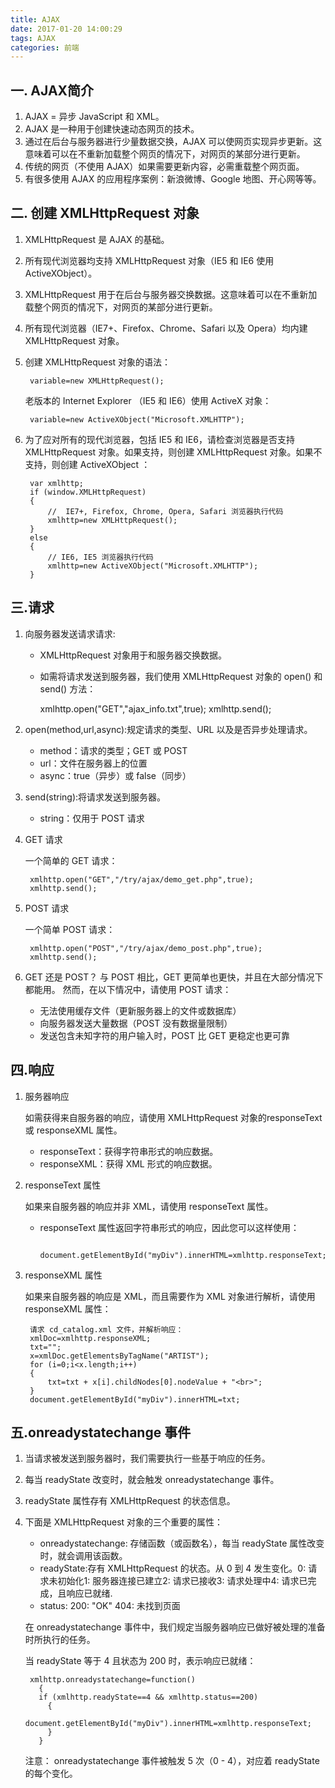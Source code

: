 ```yaml
---
title: AJAX
date: 2017-01-20 14:00:29
tags: AJAX
categories: 前端
---
```


## 一. AJAX简介
1. AJAX = 异步 JavaScript 和 XML。
2. AJAX 是一种用于创建快速动态网页的技术。
3. 通过在后台与服务器进行少量数据交换，AJAX 可以使网页实现异步更新。这意味着可以在不重新加载整个网页的情况下，对网页的某部分进行更新。
4. 传统的网页（不使用 AJAX）如果需要更新内容，必需重载整个网页面。
5. 有很多使用 AJAX 的应用程序案例：新浪微博、Google 地图、开心网等等。

##  二. 创建 XMLHttpRequest 对象
1. XMLHttpRequest 是 AJAX 的基础。
2. 所有现代浏览器均支持 XMLHttpRequest 对象（IE5 和 IE6 使用 ActiveXObject）。
3. XMLHttpRequest 用于在后台与服务器交换数据。这意味着可以在不重新加载整个网页的情况下，对网页的某部分进行更新。
4. 所有现代浏览器（IE7+、Firefox、Chrome、Safari 以及 Opera）均内建 XMLHttpRequest 对象。


5. 创建 XMLHttpRequest 对象的语法：

        variable=new XMLHttpRequest();
   
    老版本的 Internet Explorer （IE5 和 IE6）使用 ActiveX 对象：

        variable=new ActiveXObject("Microsoft.XMLHTTP");
   
6. 为了应对所有的现代浏览器，包括 IE5 和 IE6，请检查浏览器是否支持 XMLHttpRequest 对象。如果支持，则创建 XMLHttpRequest 对象。如果不支持，则创建 ActiveXObject ：

        var xmlhttp;
        if (window.XMLHttpRequest)
        {
            //  IE7+, Firefox, Chrome, Opera, Safari 浏览器执行代码
            xmlhttp=new XMLHttpRequest();
        }
        else
        {
            // IE6, IE5 浏览器执行代码
            xmlhttp=new ActiveXObject("Microsoft.XMLHTTP");
        }
   
## 三.请求
1. 向服务器发送请求请求:
    - XMLHttpRequest 对象用于和服务器交换数据。
    - 如需将请求发送到服务器，我们使用 XMLHttpRequest 对象的 open() 和 send() 方法：

        xmlhttp.open("GET","ajax_info.txt",true);
        xmlhttp.send();

2. open(method,url,async):规定请求的类型、URL 以及是否异步处理请求。
    - method：请求的类型；GET 或 POST
    - url：文件在服务器上的位置
    - async：true（异步）或 false（同步）

3. send(string):将请求发送到服务器。

    - string：仅用于 POST 请求

4. GET 请求

    一个简单的 GET 请求：
        
        xmlhttp.open("GET","/try/ajax/demo_get.php",true);
        xmlhttp.send();
5. POST 请求

    一个简单 POST 请求：

        xmlhttp.open("POST","/try/ajax/demo_post.php",true);
        xmlhttp.send();


6. GET 还是 POST？
    与 POST 相比，GET 更简单也更快，并且在大部分情况下都能用。
    然而，在以下情况中，请使用 POST 请求： 
     - 无法使用缓存文件（更新服务器上的文件或数据库）  
     - 向服务器发送大量数据（POST 没有数据量限制）
     - 发送包含未知字符的用户输入时，POST 比 GET 更稳定也更可靠

## 四.响应
1. 服务器响应

    如需获得来自服务器的响应，请使用 XMLHttpRequest 对象的responseText 或 responseXML 属性。
   - responseText：获得字符串形式的响应数据。
   - responseXML：获得 XML 形式的响应数据。

2. responseText 属性

    如果来自服务器的响应并非 XML，请使用 responseText 属性。
   - responseText 属性返回字符串形式的响应，因此您可以这样使用：

            document.getElementById("myDiv").innerHTML=xmlhttp.responseText;
   
3. responseXML 属性

    如果来自服务器的响应是 XML，而且需要作为 XML 对象进行解析，请使用 responseXML 属性：
        
        请求 cd_catalog.xml 文件，并解析响应：
        xmlDoc=xmlhttp.responseXML;
        txt="";
        x=xmlDoc.getElementsByTagName("ARTIST");
        for (i=0;i<x.length;i++)
        {
            txt=txt + x[i].childNodes[0].nodeValue + "<br>";
        }
        document.getElementById("myDiv").innerHTML=txt;
    
## 五.onreadystatechange 事件
1. 当请求被发送到服务器时，我们需要执行一些基于响应的任务。
2. 每当 readyState 改变时，就会触发 onreadystatechange 事件。
3. readyState 属性存有 XMLHttpRequest 的状态信息。
4. 下面是 XMLHttpRequest 对象的三个重要的属性：
   - onreadystatechange: 存储函数（或函数名），每当 readyState 属性改变时，就会调用该函数。
   - readyState:存有 XMLHttpRequest 的状态。从 0 到 4 发生变化。0: 请求未初始化1: 服务器连接已建立2: 请求已接收3: 请求处理中4: 请求已完成，且响应已就绪.    
   - status:  200: "OK" 404: 未找到页面

    在 onreadystatechange 事件中，我们规定当服务器响应已做好被处理的准备时所执行的任务。
   
    当 readyState 等于 4 且状态为 200 时，表示响应已就绪：

        xmlhttp.onreadystatechange=function()
          {
          if (xmlhttp.readyState==4 && xmlhttp.status==200)
            {
            document.getElementById("myDiv").innerHTML=xmlhttp.responseText;
            }
          }
   
    注意： onreadystatechange 事件被触发 5 次（0 - 4），对应着 readyState 的每个变化。